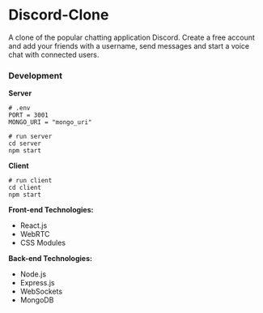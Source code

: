 # Discord-Clone

A clone of the popular chatting application Discord. 
Create a free account and add your friends with a username, send messages and start a voice chat with connected users.

### Development 

**Server**
```
# .env
PORT = 3001
MONGO_URI = "mongo_uri"

# run server
cd server
npm start
```
**Client**
```
# run client
cd client
npm start
```
**Front-end Technologies:**
- React.js
- WebRTC
- CSS Modules

**Back-end Technologies:**
- Node.js
- Express.js
- WebSockets
- MongoDB
